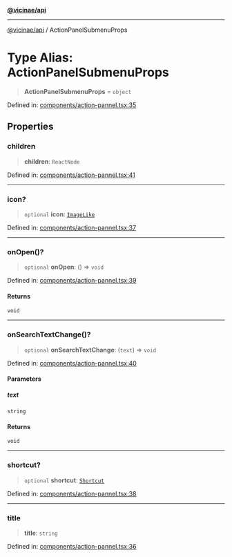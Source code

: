 [**@vicinae/api**](../README.md)

***

[@vicinae/api](../README.md) / ActionPanelSubmenuProps

# Type Alias: ActionPanelSubmenuProps

> **ActionPanelSubmenuProps** = `object`

Defined in: [components/action-pannel.tsx:35](https://github.com/vicinaehq/vicinae/blob/c742d5fc509336339909dd669955b863f086bf4e/api/src/api/components/action-pannel.tsx#L35)

## Properties

### children

> **children**: `ReactNode`

Defined in: [components/action-pannel.tsx:41](https://github.com/vicinaehq/vicinae/blob/c742d5fc509336339909dd669955b863f086bf4e/api/src/api/components/action-pannel.tsx#L41)

***

### icon?

> `optional` **icon**: [`ImageLike`](../@vicinae/namespaces/Image/type-aliases/ImageLike.md)

Defined in: [components/action-pannel.tsx:37](https://github.com/vicinaehq/vicinae/blob/c742d5fc509336339909dd669955b863f086bf4e/api/src/api/components/action-pannel.tsx#L37)

***

### onOpen()?

> `optional` **onOpen**: () => `void`

Defined in: [components/action-pannel.tsx:39](https://github.com/vicinaehq/vicinae/blob/c742d5fc509336339909dd669955b863f086bf4e/api/src/api/components/action-pannel.tsx#L39)

#### Returns

`void`

***

### onSearchTextChange()?

> `optional` **onSearchTextChange**: (`text`) => `void`

Defined in: [components/action-pannel.tsx:40](https://github.com/vicinaehq/vicinae/blob/c742d5fc509336339909dd669955b863f086bf4e/api/src/api/components/action-pannel.tsx#L40)

#### Parameters

##### text

`string`

#### Returns

`void`

***

### shortcut?

> `optional` **shortcut**: [`Shortcut`](../@vicinae/namespaces/Keyboard/type-aliases/Shortcut.md)

Defined in: [components/action-pannel.tsx:38](https://github.com/vicinaehq/vicinae/blob/c742d5fc509336339909dd669955b863f086bf4e/api/src/api/components/action-pannel.tsx#L38)

***

### title

> **title**: `string`

Defined in: [components/action-pannel.tsx:36](https://github.com/vicinaehq/vicinae/blob/c742d5fc509336339909dd669955b863f086bf4e/api/src/api/components/action-pannel.tsx#L36)

